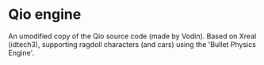 # Qio engine
An umodified copy of the Qio source code (made by Vodin). Based on Xreal (idtech3), supporting ragdoll characters (and cars) using the 'Bullet Physics Engine'.
